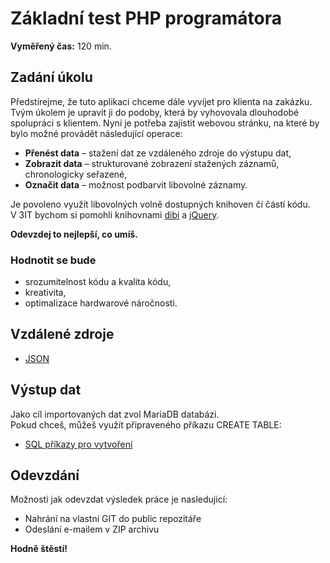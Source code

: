 # Základní test PHP programátora

**Vyměřený čas:** 120 min.

## Zadání úkolu

Předstírejme, že tuto aplikaci chceme dále vyvíjet pro klienta na zakázku. Tvým úkolem je upravit ji do podoby, která by vyhovovala dlouhodobé spolupráci s klientem. Nyní je potřeba zajistit webovou stránku, na které by bylo možné provádět následující operace:

- **Přenést data** – stažení dat ze vzdáleného zdroje do výstupu dat,
- **Zobrazit data** – strukturované zobrazení stažených záznamů, chronologicky seřazené,
- **Označit data** – možnost podbarvit libovolné záznamy.

Je povoleno využít libovolných volně dostupných knihoven či částí kódu.  
V 3IT bychom si pomohli knihovnami [dibi](https://dibiphp.com/) a [jQuery](http://jquery.com/).

**Odevzdej to nejlepší, co umíš.**

### Hodnotit se bude

- srozumitelnost kódu a kvalita kódu,
- kreativita,
- optimalizace hardwarové náročnosti.

## Vzdálené zdroje

- [JSON](https://test.3it.cz/data/json)

## Výstup dat

Jako cíl importovaných dat zvol MariaDB databázi.  
Pokud chceš, můžeš využít připraveného příkazu CREATE TABLE:
- [SQL příkazy pro vytvoření](./create.sql) 

## Odevzdání

Možnosti jak odevzdat výsledek práce je nasledujicí:

- Nahrání na vlastní GIT do public repozitáře
- Odeslání e-mailem v ZIP archivu


**Hodně štěstí!**

